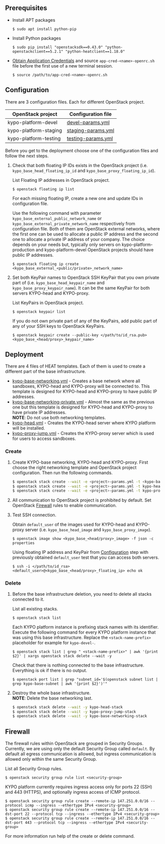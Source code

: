 ## Prerequisites

* Install APT packages

    ```shell
    $ sudo apt install python-pip
    ```
    
* Install Python packages

    ```shell
    $ sudo pip install "openstacksdk==0.43.0" "python-openstackclient==5.2.1" "python-heatclient==1.18.0"
    ```
    
* [Obtain Application Credentials](https://gitlab.ics.muni.cz/kypo-crp/devops/kypo2-openstack-deploy/-/wikis/how-to/Obtain-Application-Credentials)
    and source `app-cred-<name>-openrc.sh` file before the first use of a new terminal session.

    ```shell
    $ source /path/to/app-cred-<name>-openrc.sh
    ```

## Configuration

There are 3 configuration files. Each for different OpenStack project.

| OpenStack project     | Configuration file                       |
| -----------------     | ------------------                       |
| kypo-platform-devel   | [devel-params.yml](devel-params.yml)     |
| kypo-platform-staging | [staging-params.yml](staging-params.yml) |
| kypo-platform-testing | [testing-params.yml](testing-params.yml) |

Before you get to the deployment choose one of the configuration files and follow the next steps.

1. Check that both floating IP IDs exists in the OpenStack project (i.e. `kypo_base_head_floating_ip_id` and `kypo_base_proxy_floating_ip_id`).

    List Floating IP addresses in OpenStack project.

    ```shell
    $ openstack floating ip list
    ```
    
    For each missing floating IP, create a new one and update IDs in configuration file.
    
    Use the following command with parameter `kypo_base_external_public_network_name` or `kypo_base_external_private_network_name`
    respectively from configuration file. Both of them are OpenStack external networks,
    where the first one can be used to allocate a public IP address and the second
    one to allocate a private IP address of your company. The choice depends on your
    needs but, typically only servers on kypo-platform-production and kypo-platform-devel
    OpenStack projects should have public IP addresses.
    
    ```shell
    $ openstack floating ip create <kypo_base_external_<public/private>_network_name>
    ```
    
2. Set both KeyPair names to OpenStack SSH KeyPair that you own private part of (i.e. `kypo_base_head_keypair_name` and `kypo_base_proxy_keypair_name`).
    It can be the same KeyPair for both servers KYPO-head and KYPO-proxy.

    List KeyPairs in OpenStack project.

    ```shell
    $ openstack keypair list
    ```
    
    If you do not own private part of any of the KeyPairs, add public part of any of your SSH keys to OpenStack KeyPairs.
    
    ```shell
    $ openstack keypair create --public-key </path/to/id_rsa.pub> <kypo_base_<head/proxy>_keypair_name>
    ```

## Deployment

There are 4 files of HEAT templates. Each of them is used to create a different part of the base infrastructure. 

* [kypo-base-networking.yml](kypo-base-networking.yml) - Creates a base network where all sandboxes, KYPO-head and KYPO-proxy will be connected to.
    This template is designed for KYPO-head and KYPO-proxy to have public IP addresses.
* [kypo-base-networking-private.yml](kypo-base-networking-private.yml) - Almost the same as the previous one but
    this template is designed for KYPO-head and KYPO-proxy to have private IP addresses.    
    **NOTE**: Do not use both networking templates.
* [kypo-head.yml](kypo-head.yml) - Creates the KYPO-head server where KYPO platform will be installed.
* [kypo-proxy-jump.yml](kypo-proxy-jump.yml) - Creates the KYPO-proxy server which is used for users to access sandboxes.

### Create

1. Create KYPO-base networking, KYPO-head and KYPO-proxy. First choose the right networking template and OpenStack project configuration. Then run the following commands.

    ```bash
    $ openstack stack create --wait -e <project>-params.yml -t <kypo-base-networking<-private>>.yml kypo-base-networking-stack
    $ openstack stack create --wait -e <project>-params.yml -t kypo-head.yml kypo-head-stack
    $ openstack stack create --wait -e <project>-params.yml -t kypo-proxy-jump.yml kypo-proxy-jump-stack 
    ```
    
2. All communication to OpenStack project is prohibited by default.
    Set OpenStack [Firewall](#firewall) rules to enable communication.

3. Test SSH connection.

    Obtain `default_user` of the images used for KYPO-head and KYPO-proxy server
    (i.e. `kypo_base_head_image` and `kypo_base_proxy_image`).

    ```shell
    $ openstack image show <kypo_base_<head/proxy>_image> -f json -c properties
    ```
    
    Using floating IP address and KeyPair from [Configuration](#configuration)
    step with previously obtained `default_user` test that you can access both servers.
    
    ```shell
    $ ssh -i </path/to/id_rsa> <default_user>@<kypo_base_<head/proxy>_floating_ip> echo ok
    ```

### Delete

1. Before the base infrastructure deletion, you need to delete all stacks connected to it.

    List all existing stacks.

    ```shell
    $ openstack stack list
    ```

    Each KYPO platform instance is prefixing stack names with its identifier.
    Execute the following command for every KYPO platform instance that was using this base infrastructure.
    Replace the `<stack-name-prefix>` placeholder for example for `kypo-devel-`.
    
    ```shell
    $ openstack stack list | grep " <stack-name-prefix>" | awk '{print $2}' | xargs openstack stack delete --wait -y 
    ```
    
    Check that there is nothing connected to the base infrastructure. Everything is ok if there is no output.
    
    ```shell
    $ openstack port list | grep "subnet_id='$(openstack subnet list | grep kypo-base-subnet | awk '{print $2}')'"
    ```
    
2. Destroy the whole base infrastructure.    
    **NOTE**: Delete the base networking last.
    
    ```bash
    $ openstack stack delete --wait -y kypo-head-stack
    $ openstack stack delete --wait -y kypo-proxy-jump-stack
    $ openstack stack delete --wait -y kypo-base-networking-stack
    ```

## Firewall

The firewall rules within OpenStack are grouped in Security Groups.
Currently, we are using only the default Security Group called `default`.
By default all egress communication is allowed, but ingress communication is allowed only within the same Security Group.

List all Security Group rules.

```shell
$ openstack security group rule list <security-group>
```

KYPO platform currently requires ingress access only for ports 22 (SSH)
and 443 (HTTPS), and optionally ingress access of ICMP protocol.

```shell
$ openstack security group rule create --remote-ip 147.251.0.0/16 --protocol icmp --ingress --ethertype IPv4 <security-group>
$ openstack security group rule create --remote-ip 147.251.0.0/16 --dst-port 22 --protocol tcp --ingress --ethertype IPv4 <security-group>
$ openstack security group rule create --remote-ip 147.251.0.0/16 --dst-port 443 --protocol tcp --ingress --ethertype IPv4 <security-group>
```

For more information run help of the create or delete command.
